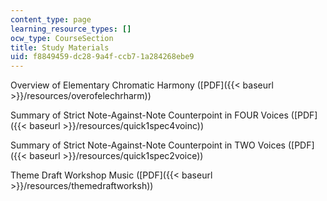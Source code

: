 ```yaml
---
content_type: page
learning_resource_types: []
ocw_type: CourseSection
title: Study Materials
uid: f8849459-dc28-9a4f-ccb7-1a284268ebe9
---
```


Overview of Elementary Chromatic Harmony ([PDF]({{< baseurl >}}/resources/overofelechrharm))

Summary of Strict Note-Against-Note Counterpoint in FOUR Voices ([PDF]({{< baseurl >}}/resources/quick1spec4voinc))

Summary of Strict Note-Against-Note Counterpoint in TWO Voices ([PDF]({{< baseurl >}}/resources/quick1spec2voice))

Theme Draft Workshop Music ([PDF]({{< baseurl >}}/resources/themedraftworksh))
